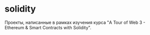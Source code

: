 # solidity

Проекты, написанные в рамках изучения курса "A Tour of Web 3 - Ethereum & Smart Contracts with Solidity".